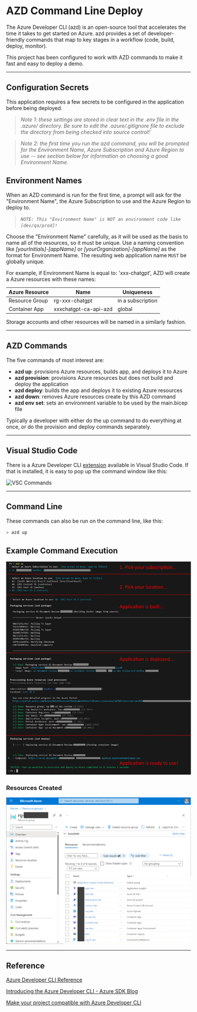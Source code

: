 # AZD Command Line Deploy

The Azure Developer CLI (azd) is an open-source tool that accelerates the time it takes to get started on Azure. azd provides a set of developer-friendly commands that map to key stages in a workflow (code, build, deploy, monitor).

This project has been configured to work with AZD commands to make it fast and easy to deploy a demo.

---

## Configuration Secrets

This application requires a few secrets to be configured in the application before being deployed.

> *Note 1: these settings are stored in clear text in the .env file in the .azure/<yourEnvironment> directory. Be sure to edit the .azure/.gitignore file to exclude the <yourEnvironment> directory from being checked into source control!`*

> *Note 2: the first time you run the azd command, you will be prompted for the Environment Name, Azure Subscription and Azure Region to use -- see section below for information on choosing a good Environment Name.*

## Environment Names

When an AZD command is run for the first time, a prompt will ask for the "Environment Name", the Azure Subscription to use and the Azure Region to deploy to.

> *`NOTE: This "Environment Name" is NOT an environment code like [dev/qa/prod]!`*

Choose the "Environment Name" carefully, as it will be used as the basis to name all of the resources, so it must be unique. Use a naming convention like *[yourInitials]-[appName]* or *[yourOrganization]-[appName]* as the format for Environment Name. The resulting web application name `MUST` be globally unique.

For example, if Environment Name is equal to: 'xxx-chatgpt', AZD will create a Azure resources with these names:

| Azure Resource | Name                       | Uniqueness        |
| -------------- | -------------------------- | ----------------- |
| Resource Group |  rg-xxx-chatgpt            | in a subscription |
| Container App  |  xxxchatgpt-ca-api-azd     | global            |

Storage accounts and other resources will be named in a similarly fashion.

---

## AZD Commands

The five commands of most interest are:

- **azd up**: provisions Azure resources, builds app, and deploys it to Azure
- **azd provision**: provisions Azure resources but does not build and deploy the application
- **azd deploy**: builds the app and deploys it to existing Azure resources
- **azd down**: removes Azure resources create by this AZD command
- **azd env set**: sets an environment variable to be used by the main.bicep file

Typically a developer with either do the up command to do everything at once, or do the provision and deploy commands separately.

---

## Visual Studio Code

There is a Azure Developer CLI [extension](https://marketplace.visualstudio.com/items?itemName=ms-azuretools.azure-dev) available in Visual Studio Code. If that is installed, it is easy to pop up the command window like this:

![VSC Commands](./images/AZD_Commands.png)

---

## Command Line

These commands can also be run on the command line, like this:

```bash
> azd up
```

## Example Command Execution

![VSC Commands](./images/azd_up-01.png)

### Resources Created

![VSC Commands](./images/AZD_Result.png)

---

## Reference

[Azure Developer CLI Reference](https://learn.microsoft.com/en-us/azure/developer/azure-developer-cli/)

[Introducing the Azure Developer CLI - Azure SDK Blog](https://devblogs.microsoft.com/azure-sdk/introducing-the-azure-developer-cli-a-faster-way-to-build-apps-for-the-cloud/)

[Make your project compatible with Azure Developer CLI](https://learn.microsoft.com/en-us/azure/developer/azure-developer-cli/make-azd-compatible?pivots=azd-create)
